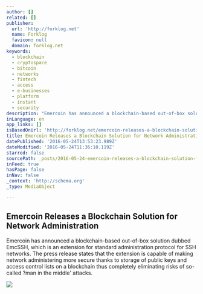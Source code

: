 ```yaml
---
author: []
related: []
publisher:
  url: 'http://forklog.net'
  name: Forklog
  favicon: null
  domain: forklog.net
keywords:
  - blockchain
  - cryptospace
  - bitcoin
  - networks
  - fintech
  - access
  - e-businesses
  - platform
  - instant
  - security
description: "Emercoin has announced a blockchain-based out-of-box solution dubbed EmcSSH, which is an extension for standard administration protocol for SSH networks. The press release states that the extension is capable of making network administering more secure thanks to storage of public keys and access control lists on a blockchain thus completely eliminating risks of so-called ?man in the middle' attacks."
inLanguage: en
app_links: []
isBasedOnUrl: 'http://forklog.net/emercoin-releases-a-blockchain-solution-for-network-administration/'
title: Emercoin Releases a Blockchain Solution for Network Administration
datePublished: '2016-05-24T13:53:23.989Z'
dateModified: '2016-05-24T11:36:10.119Z'
starred: false
sourcePath: _posts/2016-05-24-emercoin-releases-a-blockchain-solution-for-network-administ.md
inFeed: true
hasPage: false
inNav: false
_context: 'http://schema.org'
_type: MediaObject

---
```

<article style=""><h1>Emercoin Releases a Blockchain Solution for Network Administration</h1><p>Emercoin has announced a blockchain-based out-of-box solution dubbed EmcSSH, which is an extension for standard administration protocol for SSH networks. The press release states that the extension is capable of making network administering more secure thanks to storage of public keys and access control lists on a blockchain thus completely eliminating risks of so-called ?man in the middle' attacks.</p><img src="http://forklog.net/wp-content/uploads/2016/03/bitcoinresearch01-1.png" /></article>